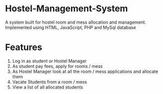 # Hostel-Management-System
A system built for hostel room and mess allocation and management. Implemented using HTML, JavaScript, PHP and MySql database

# Features
 1. Log in as student or Hostel Manager
 2. As student pay fees, apply for rooms / mess
 3. As Hostel Manager look at all the room / mess applications and allocate them
 4. Vacate Students from a room / mess
 5. View a list of all allocated students





